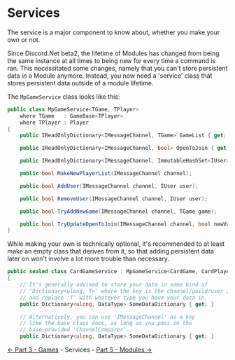 ﻿Services
========

The service is a major component to know about, whether you make your own or not.

Since Discord.Net beta2, the lifetime of Modules has changed from being
the same instance at all times to being new for every time a command is ran.
This necessitated some changes, namely that you can't store persistent data *in*
a Module anymore. Instead, you now need a 'service' class that stores persistent data
outside of a module lifetime.

The `MpGameService` class looks like this:
```cs
public class MpGameService<TGame, TPlayer>
    where TGame   : GameBase<TPlayer>
    where TPlayer : Player
{
    public IReadOnlyDictionary<IMessageChannel, TGame> GameList { get; }

    public IReadOnlyDictionary<IMessageChannel, bool> OpenToJoin { get; }

    public IReadOnlyDictionary<IMessageChannel, ImmutableHashSet<IUser>> PlayerList { get; }

    public bool MakeNewPlayerList(IMessageChannel channel);

    public bool AddUser(IMessageChannel channel, IUser user);

    public bool RemoveUser(IMessageChannel channel, IUser user);

    public bool TryAddNewGame(IMessageChannel channel, TGame game);

    public bool TryUpdateOpenToJoin(IMessageChannel channel, bool newValue, bool comparisonValue);
}
```

While making your own is technically optional, it's recommended to at least make
an empty class that derives from it, so that adding persistent data later on
won't involve a lot more trouble than necessary.
```cs
public sealed class CardGameService : MpGameService<CardGame, CardPlayer>
{
    // It's generally advised to store your data in some kind of
    // 'Dictionary<ulong, T>' where the key is the channel/guild/user ID
    // and replace 'T' with whatever type you have your data in.
    public Dictionary<ulong, DataType> SomeDataDictionary { get; }

    // Alternatively, you can use 'IMessageChannel' as a key
    // like the base class does, as long as you pass in the
    // base-provided 'ChannelComparer'.
    public Dictionary<ulong, DataType> SomeDataDictionary { get; }
```

[<- Part 3 - Games](3-Games.md) - Services - [Part 5 - Modules ->](5-Modules.md)
